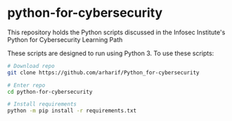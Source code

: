 # python-for-cybersecurity
This repository holds the Python scripts discussed in the Infosec Institute's Python for Cybersecurity Learning Path

These scripts are designed to run using Python 3.  To use these scripts:
```bash
# Download repo
git clone https://github.com/arharif/Python_for-cybersecurity

# Enter repo
cd python-for-cybersecurity

# Install requirements
python -m pip install -r requirements.txt
```
